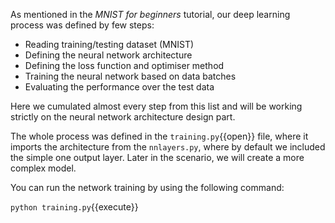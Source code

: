 As mentioned in the _MNIST for beginners_ tutorial, our deep learning process was defined by few steps:
* Reading training/testing dataset (MNIST)
* Defining the neural network architecture
* Defining the loss function and optimiser method
* Training the neural network based on data batches
* Evaluating the performance over the test data

Here we cumulated almost every step from this list and will be working strictly on the neural network architecture design part.

The whole process was defined in the `training.py`{{open}} file, where it imports the architecture from the `nnlayers.py`, where by default we included the simple one output layer. Later in the scenario, we will create a more complex model.

You can run the network training by using the following command:

`python training.py`{{execute}}
